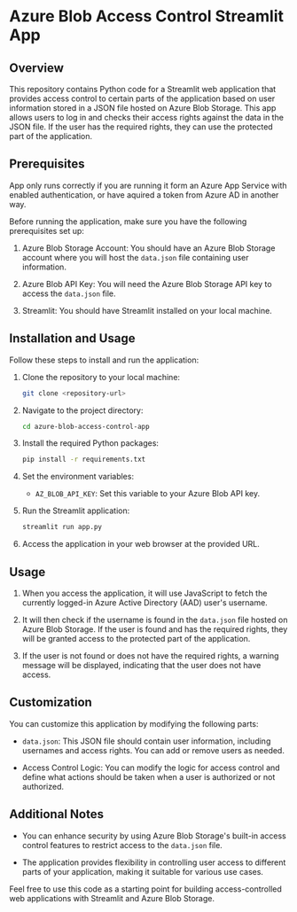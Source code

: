 # Azure Blob Access Control Streamlit App

## Overview

This repository contains Python code for a Streamlit web application that provides access control to certain parts of the application based on user information stored in a JSON file hosted on Azure Blob Storage. This app allows users to log in and checks their access rights against the data in the JSON file. If the user has the required rights, they can use the protected part of the application.

## Prerequisites

App only runs correctly if you are running it form an Azure App Service with enabled authentication, or have aquired a token from Azure AD in another way.

Before running the application, make sure you have the following prerequisites set up:

1. Azure Blob Storage Account: You should have an Azure Blob Storage account where you will host the `data.json` file containing user information.

2. Azure Blob API Key: You will need the Azure Blob Storage API key to access the `data.json` file.

3. Streamlit: You should have Streamlit installed on your local machine.

## Installation and Usage

Follow these steps to install and run the application:

1. Clone the repository to your local machine:

   ```bash
   git clone <repository-url>
   ```

2. Navigate to the project directory:

   ```bash
   cd azure-blob-access-control-app
   ```

3. Install the required Python packages:

   ```bash
   pip install -r requirements.txt
   ```

4. Set the environment variables:

   - `AZ_BLOB_API_KEY`: Set this variable to your Azure Blob API key.

5. Run the Streamlit application:

   ```bash
   streamlit run app.py
   ```

6. Access the application in your web browser at the provided URL.

## Usage

1. When you access the application, it will use JavaScript to fetch the currently logged-in Azure Active Directory (AAD) user's username.

2. It will then check if the username is found in the `data.json` file hosted on Azure Blob Storage. If the user is found and has the required rights, they will be granted access to the protected part of the application.

3. If the user is not found or does not have the required rights, a warning message will be displayed, indicating that the user does not have access.

## Customization

You can customize this application by modifying the following parts:

- `data.json`: This JSON file should contain user information, including usernames and access rights. You can add or remove users as needed.

- Access Control Logic: You can modify the logic for access control and define what actions should be taken when a user is authorized or not authorized.

## Additional Notes

- You can enhance security by using Azure Blob Storage's built-in access control features to restrict access to the `data.json` file.

- The application provides flexibility in controlling user access to different parts of your application, making it suitable for various use cases.

Feel free to use this code as a starting point for building access-controlled web applications with Streamlit and Azure Blob Storage.
